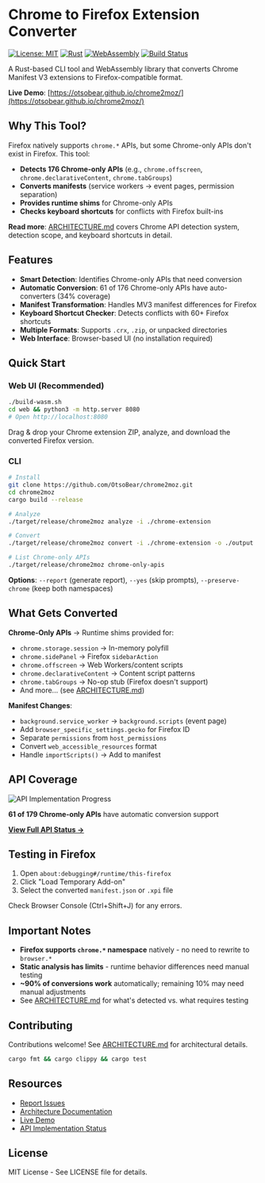# Chrome to Firefox Extension Converter

[![License: MIT](https://img.shields.io/badge/License-MIT-blue.svg)](https://opensource.org/licenses/MIT)
[![Rust](https://img.shields.io/badge/rust-1.70%2B-orange.svg)](https://www.rust-lang.org/)
[![WebAssembly](https://img.shields.io/badge/WebAssembly-supported-654FF0.svg)](https://webassembly.org/)
[![Build Status](https://img.shields.io/github/actions/workflow/status/OtsoBear/chrome2moz/deploy.yml?branch=main)](https://github.com/OtsoBear/chrome2moz/actions)

A Rust-based CLI tool and WebAssembly library that converts Chrome Manifest V3 extensions to Firefox-compatible format.

**Live Demo**: [https://otsobear.github.io/chrome2moz/](https://otsobear.github.io/chrome2moz/)

## Why This Tool?

Firefox natively supports `chrome.*` APIs, but some Chrome-only APIs don't exist in Firefox. This tool:

- **Detects 176 Chrome-only APIs** (e.g., `chrome.offscreen`, `chrome.declarativeContent`, `chrome.tabGroups`)
- **Converts manifests** (service workers → event pages, permission separation)
- **Provides runtime shims** for Chrome-only APIs
- **Checks keyboard shortcuts** for conflicts with Firefox built-ins

**Read more**: [ARCHITECTURE.md](./ARCHITECTURE.md) covers Chrome API detection system, detection scope, and keyboard shortcuts in detail.

## Features

- **Smart Detection**: Identifies Chrome-only APIs that need conversion
- **Automatic Conversion**: 61 of 176 Chrome-only APIs have auto-converters (34% coverage)
- **Manifest Transformation**: Handles MV3 manifest differences for Firefox
- **Keyboard Shortcut Checker**: Detects conflicts with 60+ Firefox shortcuts
- **Multiple Formats**: Supports `.crx`, `.zip`, or unpacked directories
- **Web Interface**: Browser-based UI (no installation required)

## Quick Start

### Web UI (Recommended)

```bash
./build-wasm.sh
cd web && python3 -m http.server 8080
# Open http://localhost:8080
```

Drag & drop your Chrome extension ZIP, analyze, and download the converted Firefox version.

### CLI

```bash
# Install
git clone https://github.com/OtsoBear/chrome2moz.git
cd chrome2moz
cargo build --release

# Analyze
./target/release/chrome2moz analyze -i ./chrome-extension

# Convert
./target/release/chrome2moz convert -i ./chrome-extension -o ./output

# List Chrome-only APIs
./target/release/chrome2moz chrome-only-apis
```

**Options**: `--report` (generate report), `--yes` (skip prompts), `--preserve-chrome` (keep both namespaces)

## What Gets Converted

**Chrome-Only APIs** → Runtime shims provided for:
- `chrome.storage.session` → In-memory polyfill
- `chrome.sidePanel` → Firefox `sidebarAction`
- `chrome.offscreen` → Web Workers/content scripts
- `chrome.declarativeContent` → Content script patterns
- `chrome.tabGroups` → No-op stub (Firefox doesn't support)
- And more... (see [ARCHITECTURE.md](./ARCHITECTURE.md))

**Manifest Changes**:
- `background.service_worker` → `background.scripts` (event page)
- Add `browser_specific_settings.gecko` for Firefox ID
- Separate `permissions` from `host_permissions`
- Convert `web_accessible_resources` format
- Handle `importScripts()` → Add to manifest

## API Coverage

![API Implementation Progress](https://progress-bar.xyz/34/?scale=100&title=API%20Coverage&width=500&color=122f&suffix=%25)

**61 of 179 Chrome-only APIs** have automatic conversion support

**[View Full API Status →](./CHROME_ONLY_API_IMPLEMENTATION_STATUS.md)**

## Testing in Firefox

1. Open `about:debugging#/runtime/this-firefox`
2. Click "Load Temporary Add-on"
3. Select the converted `manifest.json` or `.xpi` file

Check Browser Console (Ctrl+Shift+J) for any errors.

## Important Notes

- **Firefox supports `chrome.*` namespace** natively - no need to rewrite to `browser.*`
- **Static analysis has limits** - runtime behavior differences need manual testing
- **~90% of conversions work** automatically; remaining 10% may need manual adjustments
- See [ARCHITECTURE.md](./ARCHITECTURE.md) for what's detected vs. what requires testing

## Contributing

Contributions welcome! See [ARCHITECTURE.md](./ARCHITECTURE.md) for architectural details.

```bash
cargo fmt && cargo clippy && cargo test
```

## Resources

- [Report Issues](https://github.com/OtsoBear/chrome2moz/issues)
- [Architecture Documentation](./ARCHITECTURE.md)
- [Live Demo](https://otsobear.github.io/chrome2moz/)
- [API Implementation Status](./CHROME_ONLY_API_IMPLEMENTATION_STATUS.md)

## License

MIT License - See LICENSE file for details.
